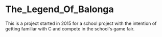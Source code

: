 # The_Legend_Of_Balonga
This is a project started in 2015 for a school project with the intention of getting familiar with C and compete in the school's game fair.
